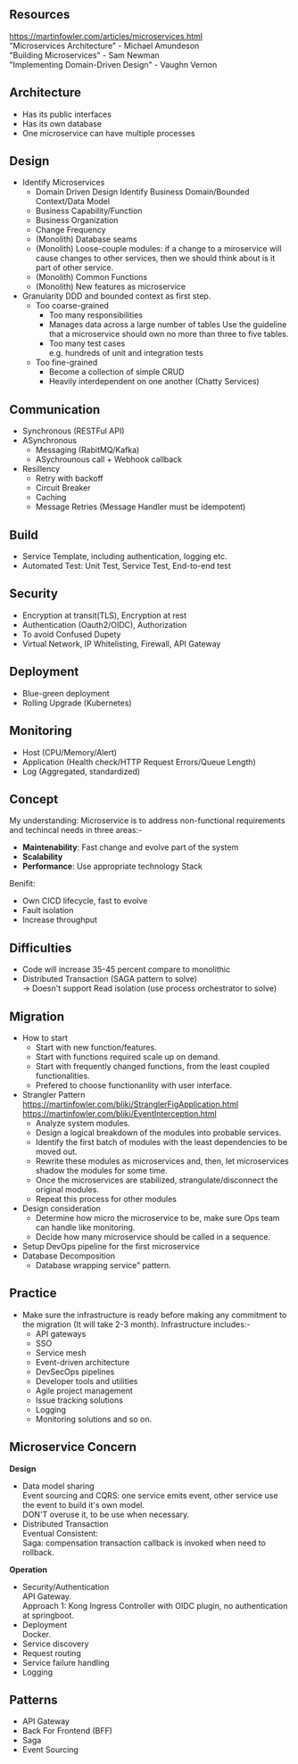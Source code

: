 ## Resources
https://martinfowler.com/articles/microservices.html  
"Microservices Architecture" - Michael Amundeson  
"Building Microservices" - Sam Newman  
"Implementing Domain-Driven Design" - Vaughn Vernon  

## Architecture
- Has its public interfaces
- Has its own database
- One microservice can have multiple processes
## Design
- Identify Microservices  
  - Domain Driven Design
    Identify Business Domain/Bounded Context/Data Model
  - Business Capability/Function  
  - Business Organization
  - Change Frequency
  - (Monolith) Database seams
  - (Monolith) Loose-couple modules: if a change to a miroservice will cause changes to other services, then we should think about is it part of other service.
  - (Monolith) Common Functions
  - (Monolith) New features as microservice
- Granularity
  DDD and bounded context as first step.  
  - Too coarse-grained  
    - Too many responsibilities  
    - Manages data across a large number of tables
      Use the guideline that a microservice should own no more than three to five tables.  
    - Too many test cases  
      e.g. hundreds of unit and integration tests
  - Too fine-grained
    - Become a collection of simple CRUD
    - Heavily interdependent on one another (Chatty Services)  
## Communication
- Synchronous (RESTFul API)
- ASynchronous
  - Messaging (RabitMQ/Kafka)
  - ASychrounous call + Webhook callback
- Resillency
  - Retry with backoff
  - Circuit Breaker
  - Caching
  - Message Retries (Message Handler must be idempotent)
## Build
- Service Template, including authentication, logging etc.
- Automated Test: Unit Test, Service Test, End-to-end test
## Security
- Encryption at transit(TLS), Encryption at rest
- Authentication (Oauth2/OIDC), Authorization
- To avoid Confused Dupety
- Virtual Network, IP Whitelisting, Firewall, API Gateway
## Deployment
- Blue-green deployment
- Rolling Upgrade (Kubernetes)
## Monitoring
- Host (CPU/Memory/Alert)
- Application (Health check/HTTP Request Errors/Queue Length)
- Log (Aggregated, standardized)

## Concept
My understanding: Microservice is to address non-functional requirements and techincal needs in three areas:-  
- **Maintenability**: Fast change and evolve part of the system  
- **Scalability**  
- **Performance**: Use appropriate technology Stack  

Benifit:  
- Own CICD lifecycle, fast to evolve
- Fault isolation
- Increase throughput

## Difficulties
- Code will increase 35-45 percent compare to monolithic
- Distributed Transaction (SAGA pattern to solve)  
  -> Doesn't support Read isolation (use process orchestrator to solve)

## Migration
- How to start
  - Start with new function/features.
  - Start with functions required scale up on demand.
  - Start with frequently changed functions, from the least coupled functionalities.
  - Prefered to choose functionanlity with user interface.
- Strangler Pattern  
  https://martinfowler.com/bliki/StranglerFigApplication.html  
  https://martinfowler.com/bliki/EventInterception.html  
  - Analyze system modules.
  - Design a logical breakdown of the modules into probable services.
  - Identify the first batch of modules with the least dependencies to be moved out.
  - Rewrite these modules as microservices and, then, let microservices shadow the modules for some time.
  - Once the microservices are stabilized, strangulate/disconnect the original modules.
  - Repeat this process for other modules  
- Design consideration
  - Determine how micro the microservice to be, make sure Ops team can handle like monitoring.
  - Decide how many microservice should be called in a sequence.
- Setup DevOps pipeline for the first microservice
- Database Decomposition
  - Database wrapping service” pattern.

## Practice
- Make sure the infrastructure is ready before making any commitment to the migration (It will take 2-3 month). Infrastructure includes:-  
	- API gateways
  - SSO
  - Service mesh
  - Event-driven architecture
  - DevSecOps pipelines
  - Developer tools and utilities
  - Agile project management
  - Issue tracking solutions
  - Logging
  - Monitoring solutions and so on.

## Microservice Concern  
**Design**
- Data model sharing  
  Event sourcing and CQRS: one service emits event, other service use the event to build it's own model.  
  DON'T overuse it, to be use when necessary.
- Distributed Transaction  
  Eventual Consistent:  
  Saga: compensation transaction callback is invoked when need to rollback.

**Operation**
- Security/Authentication  
  API Gateway.  
  Approach 1: Kong Ingress Controller with OIDC plugin, no authentication at springboot.  
- Deployment  
  Docker.
- Service discovery
- Request routing
- Service failure handling
- Logging

## Patterns
- API Gateway
- Back For Frontend (BFF)
- Saga
- Event Sourcing
